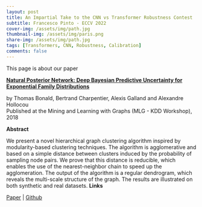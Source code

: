```yaml
---
layout: post
title: An Impartial Take to the CNN vs Transformer Robustness Contest
subtitle: Francesco Pinto - ECCV 2022
cover-img: /assets/img/path.jpg
thumbnail-img: /assets/img/paris.png
share-img: /assets/img/path.jpg
tags: [Transformers, CNN, Robustness, Calibration]
comments: false
---
```


This page is about our paper

[**Natural Posterior Network: Deep Bayesian Predictive Uncertainty for Exponential Family Distributions**](https://arxiv.org/pdf/1806.01664.pdf)

by Thomas Bonald, Bertrand Charpentier, Alexis Galland and Alexandre Hollocou  
Published at the Mining and Learning with Graphs (MLG - KDD Workshop), 2018

**Abstract**

We present a novel hierarchical graph clustering algorithm inspired by modularity-based clustering techniques. The algorithm is agglomerative and based on a simple distance between clusters induced by the probability of sampling node pairs. We prove that this distance is reducible, which enables the use of the nearest-neighbor chain to speed up the agglomeration. The output of the algorithm is a regular dendrogram, which reveals the multi-scale structure of the graph. The results are illustrated on both synthetic and real datasets.
**Links**

[Paper](https://arxiv.org/pdf/1806.01664.pdf) | [Github](https://github.com/sharpenb/Hierarchical-Paris-Clustering)
